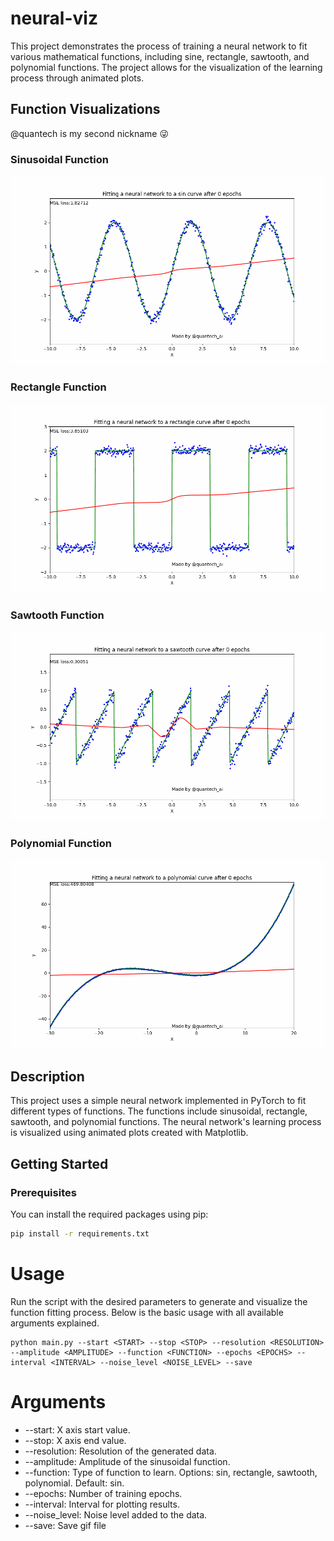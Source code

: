 # neural-viz

This project demonstrates the process of training a neural network to 
fit various mathematical functions, including sine, rectangle, sawtooth,
and polynomial functions. The project allows for the visualization of the 
learning process through animated plots.

## Function Visualizations
@quantech is my second nickname 😜
### Sinusoidal Function
<p align="center">
  <img src="https://github.com/Skwarson96/neural-viz/blob/main/assets/sin_animation.gif"/>
</p>

### Rectangle Function
<p align="center">
  <img src="https://github.com/Skwarson96/neural-viz/blob/main/assets/rectangle_animation.gif"/>
</p>

### Sawtooth Function
<p align="center">
  <img src="https://github.com/Skwarson96/neural-viz/blob/main/assets/sawtooth_animation.gif"/>
</p>

### Polynomial Function
<p align="center">
  <img src="https://github.com/Skwarson96/neural-viz/blob/main/assets/polynomial_animation.gif"/>
</p>

## Description

This project uses a simple neural network implemented in PyTorch to fit
different types of functions. The functions include sinusoidal, rectangle,
sawtooth, and polynomial functions. The neural network's learning process is
visualized using animated plots created with Matplotlib.

## Getting Started

### Prerequisites
You can install the required packages using pip:
```sh
pip install -r requirements.txt
```

# Usage
Run the script with the desired parameters to generate and visualize the function
fitting process. Below is the basic usage with all available arguments explained.
```
python main.py --start <START> --stop <STOP> --resolution <RESOLUTION> --amplitude <AMPLITUDE> --function <FUNCTION> --epochs <EPOCHS> --interval <INTERVAL> --noise_level <NOISE_LEVEL> --save
```

# Arguments
- --start: X axis start value.
- --stop: X axis end value.
- --resolution: Resolution of the generated data.
- --amplitude: Amplitude of the sinusoidal function.
- --function: Type of function to learn. Options: sin, rectangle, sawtooth, polynomial. Default: sin.
- --epochs: Number of training epochs.
- --interval: Interval for plotting results.
- --noise_level: Noise level added to the data.
- --save: Save gif file
